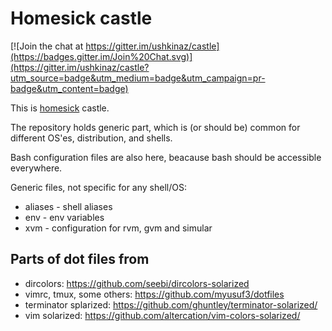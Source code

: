 Homesick castle
==========

[![Join the chat at https://gitter.im/ushkinaz/castle](https://badges.gitter.im/Join%20Chat.svg)](https://gitter.im/ushkinaz/castle?utm_source=badge&utm_medium=badge&utm_campaign=pr-badge&utm_content=badge)

This is [homesick][1] castle.

The repository holds generic part, which is (or should be) common for different OS'es, distribution, and shells.

Bash configuration files are also here, beacause bash should be accessible everywhere.


Generic files, not specific for any shell/OS:
* aliases - shell aliases
* env - env variables
* xvm - configuration for rvm, gvm and simular

Parts of dot files from
---------
* dircolors: https://github.com/seebi/dircolors-solarized
* vimrc, tmux, some others: https://github.com/myusuf3/dotfiles
* terminator splarized: https://github.com/ghuntley/terminator-solarized/
* vim solarized: https://github.com/altercation/vim-colors-solarized/


[1]: https://github.com/technicalpickles/homesick
